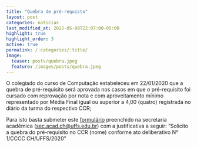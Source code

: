 ```yaml
---
title: "Quebra de pré-requisto"
layout: post
categories: noticias
last_modified_at: 2022-05-09T22:07:00-05:00
highlight: true
highlight_order: 3
active: true
permalink: /:categories/:title/
image:
  teaser: posts/quebra.jpeg
  feature: /images/posts/quebra.jpeg
---
```

O colegiado do curso de Computação estabeleceu em 22/01/2020 que a quebra de pré-requisito será aprovada nos casos em que o pré-requisito foi cursado com reprovação por nota e com aproveitamento mínimo representado por Média Final igual ou superior a 4,00 (quatro) registrada no diário da turma do respectivo CCR;
 
Para isto basta submeter este [formulário](https://www.uffs.edu.br/institucional/pro-reitorias/graduacao/formularios/dra-dca-014/@@download/file) preenchido na secretaria acadêmica (sec.acad.ch@uffs.edu.br) com a justificativa a seguir: “Solicito a quebra do pré-requisito no CCR (nome) conforme ato deliberativo Nº 1/CCCC CH/UFFS/2020”




